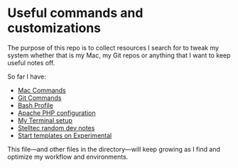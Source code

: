 # Useful commands and customizations

The purpose of this repo is to collect resources I search for to tweak my system whether that is my Mac, my Git repos or anything that I want to keep useful notes off.

So far I have:

- [Mac Commands](mac-commands.md)
- [Git Commands](git-commands.md)
- [Bash Profile](bash_profile.bash)
- [Apache PHP configuration](apache-php-configuration.md)
- [My Terminal setup](my-terminal.md)
- [Stelltec random dev notes](stelltec-notes.md)
- [Start templates on Experimental](template-start.md)

This file—and other files in the directory—will keep growing as I find and optimize my workflow and environments.
